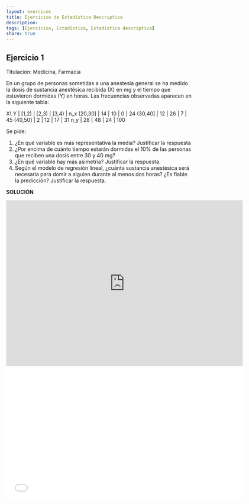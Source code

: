 ```yaml
---
layout: exercices
title: Ejercicios de Estadística Descriptiva
description:
tags: [Ejercicios, Estadística, Estadística descriptiva]
share: true
---
```


## Ejercicio 1
Titulación: Medicina, Farmacia

En un grupo de personas sometidas a una anestesia general se ha medido la dosis de sustancia anestésica recibida (X) en mg y el tiempo que estuvieron dormidas (Y) en horas.
Las frecuencias observadas aparecen en la siguiente tabla:

X\ Y | [1,2) | [2,3) | [3,4) | n_x
(20,30] | 14 | 10 | 0 | 24
(30,40] | 12 | 26 | 7 | 45
(40,50] | 2 | 12 | 17 | 31
n_y | 28 | 48 | 24 | 100

Se pide:

1. ¿En qué variable es más representativa la media? Justificar la respuesta
2. ¿Por encima de cuánto tiempo estarán dormidas el 10\% de las personas que reciben una dosis entre 30 y 40 mg?
3. ¿En qué variable hay más asimetría? Justificar la respuesta.
4. Según el modelo de regresión lineal, ¿cuánta sustancia anestésica será necesaria para domir a alguien durante al menos dos horas?
¿Es fiable la predicción? 
Justificar la respuesta.

**SOLUCIÓN**

<iframe src="http://www.slideshare.net/slideshow/embed_code/35215350" width="640" height="449" frameborder="0" marginwidth="0" marginheight="0" scrolling="no"></iframe>

<iframe src="//www.youtube.com/embed/q5j2ryj0oCQ" width="640" height="360" frameborder="0"> </iframe>  
